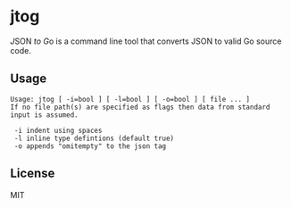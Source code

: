 # jtog

*J*SON *to* *G*o is a command line tool that converts JSON to valid Go
source code.

## Usage

	Usage: jtog [ -i=bool ] [ -l=bool ] [ -o=bool ] [ file ... ]
	If no file path(s) are specified as flags then data from standard input is assumed.
	
	 -i	indent using spaces
	 -l	inline type defintions (default true)
	 -o	appends "omitempty" to the json tag

## License

MIT
